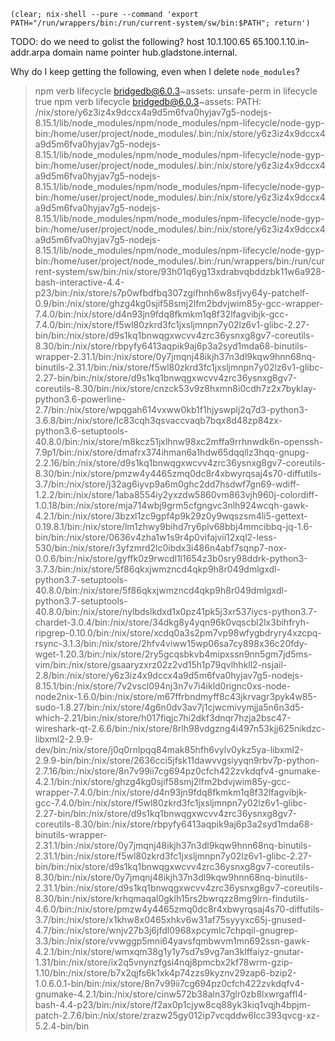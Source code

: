 ```
(clear; nix-shell --pure --command 'export PATH="/run/wrappers/bin:/run/current-system/sw/bin:$PATH"; return')
```

TODO: do we need to golist the following?
host 10.1.100.65
65.100.1.10.in-addr.arpa domain name pointer hub.gladstone.internal.

Why do I keep getting the following, even when I delete `node_modules`?
>npm verb lifecycle bridgedb@6.0.3~assets: unsafe-perm in lifecycle true
>npm verb lifecycle bridgedb@6.0.3~assets: PATH: /nix/store/y6z3iz4x9dccx4a9d5m6fva0hyjav7g5-nodejs-8.15.1/lib/node_modules/npm/node_modules/npm-lifecycle/node-gyp-bin:/home/user/project/node_modules/.bin:/nix/store/y6z3iz4x9dccx4a9d5m6fva0hyjav7g5-nodejs-8.15.1/lib/node_modules/npm/node_modules/npm-lifecycle/node-gyp-bin:/home/user/project/node_modules/.bin:/nix/store/y6z3iz4x9dccx4a9d5m6fva0hyjav7g5-nodejs-8.15.1/lib/node_modules/npm/node_modules/npm-lifecycle/node-gyp-bin:/home/user/project/node_modules/.bin:/nix/store/y6z3iz4x9dccx4a9d5m6fva0hyjav7g5-nodejs-8.15.1/lib/node_modules/npm/node_modules/npm-lifecycle/node-gyp-bin:/home/user/project/node_modules/.bin:/nix/store/y6z3iz4x9dccx4a9d5m6fva0hyjav7g5-nodejs-8.15.1/lib/node_modules/npm/node_modules/npm-lifecycle/node-gyp-bin:/home/user/project/node_modules/.bin:/run/wrappers/bin:/run/current-system/sw/bin:/nix/store/93h01q6yg13xdrabvqbddzbk11w6a928-bash-interactive-4.4-p23/bin:/nix/store/s7p0wfbdfbq307zgifhnh6w8sfjvy64y-patchelf-0.9/bin:/nix/store/ghzg4kg0sjif58smj2lfm2bdvjwim85y-gcc-wrapper-7.4.0/bin:/nix/store/d4n93jn9fdq8fkmkm1q8f32lfagvibjk-gcc-7.4.0/bin:/nix/store/f5wl80zkrd3fc1jxsljmnpn7y02lz6v1-glibc-2.27-bin/bin:/nix/store/d9s1kq1bnwqgxwcvv4zrc36ysnxg8gv7-coreutils-8.30/bin:/nix/store/rbpyfy6413aqpik9aj6p3a2syd1mda68-binutils-wrapper-2.31.1/bin:/nix/store/0y7jmqnj48ikjh37n3dl9kqw9hnn68nq-binutils-2.31.1/bin:/nix/store/f5wl80zkrd3fc1jxsljmnpn7y02lz6v1-glibc-2.27-bin/bin:/nix/store/d9s1kq1bnwqgxwcvv4zrc36ysnxg8gv7-coreutils-8.30/bin:/nix/store/cnzck53v9z8hxmn8i0cdh7z2x7byklay-python3.6-powerline-2.7/bin:/nix/store/wpqgah614vxww0kb1f1hjyswplj2q7d3-python3-3.6.8/bin:/nix/store/lc83cqh3qsvaccvaqb7bqx8d48zp84zx-python3.6-setuptools-40.8.0/bin:/nix/store/m8kcz51jxlhnw98xc2mffa9rrhnwdk6n-openssh-7.9p1/bin:/nix/store/dmafrx374ihman6a1hdw65dqqllz3hqq-gnupg-2.2.16/bin:/nix/store/d9s1kq1bnwqgxwcvv4zrc36ysnxg8gv7-coreutils-8.30/bin:/nix/store/pmzw4y4465zmq0dc8r4xbwyrqsaj4s70-diffutils-3.7/bin:/nix/store/j32ag6iyvp9a6m0ghc2dd7hsdwf7gn69-wdiff-1.2.2/bin:/nix/store/1aba8554iy2yxzdw5860vm863vjh960j-colordiff-1.0.18/bin:/nix/store/mja714wbj9grm5cfgngvc3nlh924wcqh-gawk-4.2.1/bin:/nix/store/3bzxl1zc9gpf4p9k29z0y9wqszsm4li5-gettext-0.19.8.1/bin:/nix/store/lm1zhwy9bihd7ry6plv68bbj4mmcibbq-jq-1.6-bin/bin:/nix/store/0636v4zha1w1s9r4p0vifajvii12xql2-less-530/bin:/nix/store/r3yfzmrd2lc0ibdx3i486n4abf7sqnp7-nox-0.0.6/bin:/nix/store/gyffk0z9rwcdl1l1654z3b0sry98ddrk-python3-3.7.3/bin:/nix/store/5f86qkxjwmzncd4qkp9h8r049dmlgxdl-python3.7-setuptools-40.8.0/bin:/nix/store/5f86qkxjwmzncd4qkp9h8r049dmlgxdl-python3.7-setuptools-40.8.0/bin:/nix/store/nylbdslkdxd1x0pz41pk5j3xr537iycs-python3.7-chardet-3.0.4/bin:/nix/store/34dkg8y4yqn96k0vqscbl2lx3bihfryh-ripgrep-0.10.0/bin:/nix/store/xcdq0a3s2pm7vp98wfygbdryry4xzcpq-rsync-3.1.3/bin:/nix/store/2hfv4viww15wp06sa7cy898x36c20fdy-wget-1.20.3/bin:/nix/store/2ry5gcqsbkvb4mipxssn9nn5gm7jd5ms-vim/bin:/nix/store/gsaaryzxrz02z2vd15h1p79qvlhhkll2-nsjail-2.8/bin:/nix/store/y6z3iz4x9dccx4a9d5m6fva0hyjav7g5-nodejs-8.15.1/bin:/nix/store/7v2vscl094nj3n7v7i4ikld0rignc0xs-node-node2nix-1.6.0/bin:/nix/store/m67ffrbndmyff8c43jkrvagr3pyk4w85-sudo-1.8.27/bin:/nix/store/4g6n0dv3av7j1cjwcmivymjja5n6n3d5-which-2.21/bin:/nix/store/h017fiqjc7hi2dkf3dnqr7hzja2bsc47-wireshark-qt-2.6.6/bin:/nix/store/8rlh98vdgzng4i497n53kjj625nikdzc-libxml2-2.9.9-dev/bin:/nix/store/j0q0rnlpqq84mak85hfh6vylv0ykz5ya-libxml2-2.9.9-bin/bin:/nix/store/2636cci5jfsk11dawvvgsiyyqn9rbv7p-python-2.7.16/bin:/nix/store/8n7v99ii7cg694pz0cfch422zvkdqfv4-gnumake-4.2.1/bin:/nix/store/ghzg4kg0sjif58smj2lfm2bdvjwim85y-gcc-wrapper-7.4.0/bin:/nix/store/d4n93jn9fdq8fkmkm1q8f32lfagvibjk-gcc-7.4.0/bin:/nix/store/f5wl80zkrd3fc1jxsljmnpn7y02lz6v1-glibc-2.27-bin/bin:/nix/store/d9s1kq1bnwqgxwcvv4zrc36ysnxg8gv7-coreutils-8.30/bin:/nix/store/rbpyfy6413aqpik9aj6p3a2syd1mda68-binutils-wrapper-2.31.1/bin:/nix/store/0y7jmqnj48ikjh37n3dl9kqw9hnn68nq-binutils-2.31.1/bin:/nix/store/f5wl80zkrd3fc1jxsljmnpn7y02lz6v1-glibc-2.27-bin/bin:/nix/store/d9s1kq1bnwqgxwcvv4zrc36ysnxg8gv7-coreutils-8.30/bin:/nix/store/0y7jmqnj48ikjh37n3dl9kqw9hnn68nq-binutils-2.31.1/bin:/nix/store/d9s1kq1bnwqgxwcvv4zrc36ysnxg8gv7-coreutils-8.30/bin:/nix/store/krhqmaqal0gklh15rs2bwrqzz8mg9lrn-findutils-4.6.0/bin:/nix/store/pmzw4y4465zmq0dc8r4xbwyrqsaj4s70-diffutils-3.7/bin:/nix/store/x1khw8x0465xhkv6w31af75syyyxc65j-gnused-4.7/bin:/nix/store/wnjv27b3j6jfdl0968xpcymlc7chpqil-gnugrep-3.3/bin:/nix/store/vvwggp5mni64yavsfqmbwvm1mn692ssn-gawk-4.2.1/bin:/nix/store/wmxqm38g1y1y7sd7s9vg7an3klffaiyz-gnutar-1.31/bin:/nix/store/ix2q5vnynzfgsi4nqj8pmcbx2kf78wrm-gzip-1.10/bin:/nix/store/b7x2qjfs6k1xk4p74zzs9kyznv29zap6-bzip2-1.0.6.0.1-bin/bin:/nix/store/8n7v99ii7cg694pz0cfch422zvkdqfv4-gnumake-4.2.1/bin:/nix/store/cinw572b38aln37glr0zb8lxwrgaffl4-bash-4.4-p23/bin:/nix/store/f2ax0p1cjyw8cq88yk3kiq1vqjh4bpjm-patch-2.7.6/bin:/nix/store/zrazw25gy012ip7vcqddw6lcc393qvcg-xz-5.2.4-bin/bin
